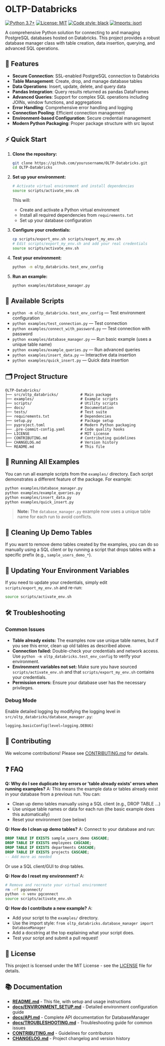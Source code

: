 # OLTP-Databricks

[![Python 3.7+](https://img.shields.io/badge/python-3.7+-blue.svg)](https://www.python.org/downloads/)
[![License: MIT](https://img.shields.io/badge/License-MIT-yellow.svg)](https://opensource.org/licenses/MIT)
[![Code style: black](https://img.shields.io/badge/code%20style-black-000000.svg)](https://github.com/psf/black)
[![Imports: isort](https://img.shields.io/badge/%20imports-isort-%231674b1?style=flat&labelColor=ef8336)](https://pycqa.github.io/isort/)

A comprehensive Python solution for connecting to and managing PostgreSQL databases hosted on Databricks. This project provides a robust database manager class with table creation, data insertion, querying, and advanced SQL operations.

## 🚀 Features

- **Secure Connection**: SSL-enabled PostgreSQL connection to Databricks
- **Table Management**: Create, drop, and manage database tables
- **Data Operations**: Insert, update, delete, and query data
- **Pandas Integration**: Query results returned as pandas DataFrames
- **Advanced Queries**: Support for complex SQL operations including JOINs, window functions, and aggregations
- **Error Handling**: Comprehensive error handling and logging
- **Connection Pooling**: Efficient connection management
- **Environment-based Configuration**: Secure credential management
- **Modern Python Packaging**: Proper package structure with src layout

## ⚡ Quick Start

1. **Clone the repository:**
   ```bash
   git clone https://github.com/yourusername/OLTP-Databricks.git
   cd OLTP-Databricks
   ```

2. **Set up your environment:**
   ```bash
   # Activate virtual environment and install dependencies
   source scripts/activate_env.sh
   ```
   This will:
   - Create and activate a Python virtual environment
   - Install all required dependencies from `requirements.txt`
   - Set up your database configuration

3. **Configure your credentials:**
   ```bash
   cp scripts/export_env.sh scripts/export_my_env.sh
   # Edit scripts/export_my_env.sh and add your real credentials
   source scripts/activate_env.sh
   ```

4. **Test your environment:**
   ```bash
   python -m oltp_databricks.test_env_config
   ```

5. **Run an example:**
   ```bash
   python examples/database_manager.py
   ```

## 📜 Available Scripts

- `python -m oltp_databricks.test_env_config`  — Test environment configuration
- `python examples/test_connection.py`         — Test connection
- `python examples/connect_with_password.py`   — Test connection with password
- `python examples/database_manager.py`        — Run basic example (uses a unique table name)
- `python examples/example_queries.py`         — Run advanced queries
- `python examples/insert_data.py`             — Interactive data insertion
- `python examples/quick_insert.py`            — Quick data insertion

## 🗂️ Project Structure

```
OLTP-Databricks/
├── src/oltp_databricks/          # Main package
├── examples/                     # Example scripts
├── scripts/                      # Utility scripts
├── docs/                         # Documentation
├── tests/                        # Test suite
├── requirements.txt              # Dependencies
├── setup.py                      # Package setup
├── pyproject.toml                # Modern Python packaging
├── .pre-commit-config.yaml       # Code quality hooks
├── LICENSE                       # MIT License
├── CONTRIBUTING.md               # Contributing guidelines
├── CHANGELOG.md                  # Version history
└── README.md                     # This file
```

## 🧪 Running All Examples

You can run all example scripts from the `examples/` directory. Each script demonstrates a different feature of the package. For example:

```bash
python examples/database_manager.py
python examples/example_queries.py
python examples/insert_data.py
python examples/quick_insert.py
```

> **Note:** The `database_manager.py` example now uses a unique table name for each run to avoid conflicts.

## 🧹 Cleaning Up Demo Tables

If you want to remove demo tables created by the examples, you can do so manually using a SQL client or by running a script that drops tables with a specific prefix (e.g., `sample_users_demo_*`).

## 🔄 Updating Your Environment Variables

If you need to update your credentials, simply edit `scripts/export_my_env.sh` and re-run:
```bash
source scripts/activate_env.sh
```

## 🛠️ Troubleshooting

### Common Issues

- **Table already exists:** The examples now use unique table names, but if you see this error, clean up old tables as described above.
- **Connection failed:** Double-check your credentials and network access. Use `python -m oltp_databricks.test_env_config` to verify your environment.
- **Environment variables not set:** Make sure you have sourced `scripts/activate_env.sh` and that `scripts/export_my_env.sh` contains your credentials.
- **Permission errors:** Ensure your database user has the necessary privileges.

### Debug Mode

Enable detailed logging by modifying the logging level in `src/oltp_databricks/database_manager.py`:
```python
logging.basicConfig(level=logging.DEBUG)
```

## 🤝 Contributing

We welcome contributions! Please see [CONTRIBUTING.md](CONTRIBUTING.md) for details.

## ❓ FAQ

**Q: Why do I see duplicate key errors or 'table already exists' errors when running examples?**
A: This means the example data or tables already exist in your database from a previous run. You can:
- Clean up demo tables manually using a SQL client (e.g., DROP TABLE ...)
- Use unique table names or data for each run (the basic example does this automatically)
- Reset your environment (see below)

**Q: How do I clean up demo tables?**
A: Connect to your database and run:
```sql
DROP TABLE IF EXISTS sample_users_demo CASCADE;
DROP TABLE IF EXISTS employees CASCADE;
DROP TABLE IF EXISTS departments CASCADE;
DROP TABLE IF EXISTS projects CASCADE;
-- Add more as needed
```
Or use a SQL client/GUI to drop tables.

**Q: How do I reset my environment?**
A:
```bash
# Remove and recreate your virtual environment
rm -rf pgconnect/
python -m venv pgconnect
source scripts/activate_env.sh
```

**Q: How do I contribute a new example?**
A:
- Add your script to the `examples/` directory.
- Use the import style: `from oltp_databricks.database_manager import DatabaseManager`
- Add a docstring at the top explaining what your script does.
- Test your script and submit a pull request!

## 📄 License

This project is licensed under the MIT License - see the [LICENSE](LICENSE) file for details. 

## 📚 Documentation

- **[README.md](README.md)** - This file, with setup and usage instructions
- **[docs/ENVIRONMENT_SETUP.md](docs/ENVIRONMENT_SETUP.md)** - Detailed environment configuration guide
- **[docs/API.md](docs/API.md)** - Complete API documentation for DatabaseManager
- **[docs/TROUBLESHOOTING.md](docs/TROUBLESHOOTING.md)** - Troubleshooting guide for common issues
- **[CONTRIBUTING.md](CONTRIBUTING.md)** - Guidelines for contributors
- **[CHANGELOG.md](CHANGELOG.md)** - Project changelog and version history 
